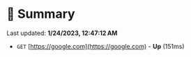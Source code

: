 # 📖 Summary
Last updated: **1/24/2023, 12:47:12 AM**

- `GET` [https://google.com](https://google.com) - **Up** (151ms)
